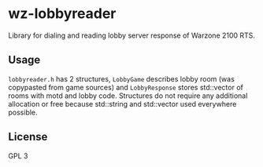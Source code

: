 # wz-lobbyreader
Library for dialing and reading lobby server response of Warzone 2100 RTS.

## Usage
`lobbyreader.h` has 2 structures, `LobbyGame` describes lobby room (was copypasted from game sources) and `LobbyResponse` stores std::vector of rooms with motd and lobby code.
Structures do not require any additional allocation or free because std::string and std::vector used everywhere possible.

## License
GPL 3